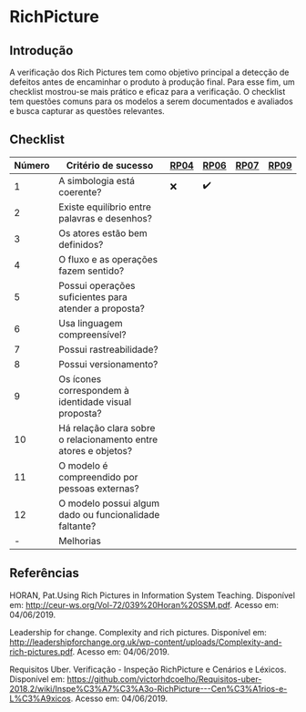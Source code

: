 # RichPicture

## Introdução

A verificação dos Rich Pictures tem como objetivo principal a detecção de defeitos antes de encaminhar o produto à produção final. Para esse fim, um checklist mostrou-se mais prático e eficaz para a verificação. O checklist tem questões comuns para os modelos a serem documentados e avaliados e busca capturar as questões relevantes.

## Checklist 

|Número|Critério de sucesso|[RP04](../../pre-rastreabilidade/richpicture/#rp04-financas-do-app)|[RP06](../../pre-rastreabilidade/richpicture/#rp06-financeiro-aba)|[RP07](../../pre-rastreabilidade/richpicture/#rp07-aba-guia) |[RP09](../../pre-rastreabilidade/richpicture/#rp09-radar-cpf)|
|------|----------------------|--|--|--|--|
|1| A simbologia está coerente?| :x: | :heavy_check_mark: | 
|2| Existe equilíbrio entre palavras e desenhos?|
|3| Os atores estão bem definidos?|
|4| O fluxo e as operações fazem sentido?|
|5| Possui operações suficientes para atender a proposta?|
|6| Usa linguagem compreensível?| 	
|7| Possui rastreabilidade?|
|8| Possui versionamento?|
|9| Os ícones correspondem à identidade visual proposta?|
|10| Há relação clara sobre o relacionamento entre atores e objetos?
|11| O modelo é compreendido por pessoas externas?| 
|12| O modelo possui algum dado ou funcionalidade faltante?|
|-| Melhorias | 


## Referências
HORAN, Pat.Using Rich Pictures in Information System Teaching. Disponível em: http://ceur-ws.org/Vol-72/039%20Horan%20SSM.pdf. Acesso em: 04/06/2019.

Leadership for change. Complexity and rich pictures. Disponível em: <http://leadershipforchange.org.uk/wp-content/uploads/Complexity-and-rich-pictures.pdf>. Acesso em: 04/06/2019.

Requisitos Uber. Verificação - Inspeção RichPicture e Cenários e Léxicos. Disponível em: <https://github.com/victorhdcoelho/Requisitos-uber-2018.2/wiki/Inspe%C3%A7%C3%A3o-RichPicture---Cen%C3%A1rios-e-L%C3%A9xicos>. Acesso em: 04/06/2019.

